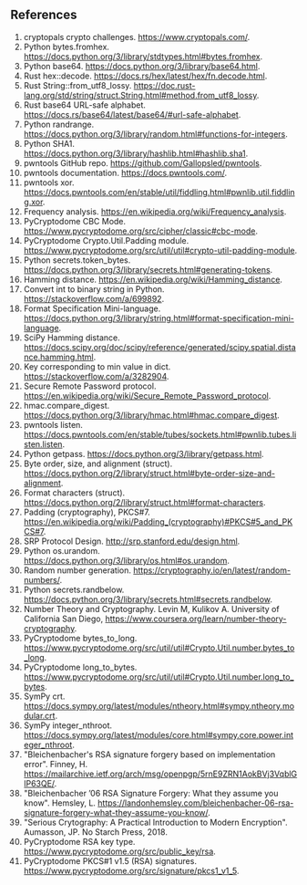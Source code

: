 ## References
1. cryptopals crypto challenges. https://www.cryptopals.com/.
2. Python bytes.fromhex. https://docs.python.org/3/library/stdtypes.html#bytes.fromhex.
2. Python base64. https://docs.python.org/3/library/base64.html.
2. Rust hex::decode. https://docs.rs/hex/latest/hex/fn.decode.html.
2. Rust String::from_utf8_lossy. https://doc.rust-lang.org/std/string/struct.String.html#method.from_utf8_lossy.
2. Rust base64 URL-safe alphabet. https://docs.rs/base64/latest/base64/#url-safe-alphabet.
2. Python randrange. https://docs.python.org/3/library/random.html#functions-for-integers.
2. Python SHA1. https://docs.python.org/3/library/hashlib.html#hashlib.sha1.
2. pwntools GitHub repo. https://github.com/Gallopsled/pwntools.
2. pwntools documentation. https://docs.pwntools.com/.
2. pwntools xor. https://docs.pwntools.com/en/stable/util/fiddling.html#pwnlib.util.fiddling.xor.
2. Frequency analysis. https://en.wikipedia.org/wiki/Frequency_analysis.
2. PyCryptodome CBC Mode. https://www.pycryptodome.org/src/cipher/classic#cbc-mode.
2. PyCryptodome Crypto.Util.Padding module. https://www.pycryptodome.org/src/util/util#crypto-util-padding-module.
2. Python secrets.token_bytes. https://docs.python.org/3/library/secrets.html#generating-tokens.
2. Hamming distance. https://en.wikipedia.org/wiki/Hamming_distance.
2. Convert int to binary string in Python. https://stackoverflow.com/a/699892.
2. Format Specification Mini-language. https://docs.python.org/3/library/string.html#format-specification-mini-language.
2. SciPy Hamming distance. https://docs.scipy.org/doc/scipy/reference/generated/scipy.spatial.distance.hamming.html.
2. Key corresponding to min value in dict. https://stackoverflow.com/a/3282904.
2. Secure Remote Password protocol. https://en.wikipedia.org/wiki/Secure_Remote_Password_protocol.
2. hmac.compare_digest. https://docs.python.org/3/library/hmac.html#hmac.compare_digest.
2. pwntools listen. https://docs.pwntools.com/en/stable/tubes/sockets.html#pwnlib.tubes.listen.listen.
2. Python getpass. https://docs.python.org/3/library/getpass.html.
2. Byte order, size, and alignment (struct). https://docs.python.org/2/library/struct.html#byte-order-size-and-alignment.
2. Format characters (struct). https://docs.python.org/2/library/struct.html#format-characters.
2. Padding (cryptography), PKCS#7. https://en.wikipedia.org/wiki/Padding_(cryptography)#PKCS#5_and_PKCS#7.
2. SRP Protocol Design. http://srp.stanford.edu/design.html.
2. Python os.urandom. https://docs.python.org/3/library/os.html#os.urandom.
2. Random number generation. https://cryptography.io/en/latest/random-numbers/.
2. Python secrets.randbelow. https://docs.python.org/3/library/secrets.html#secrets.randbelow.
2. Number Theory and Cryptography. Levin M, Kulikov A. University of California San Diego, https://www.coursera.org/learn/number-theory-cryptography.
2. PyCryptodome bytes_to_long. https://www.pycryptodome.org/src/util/util#Crypto.Util.number.bytes_to_long.
2. PyCryptodome long_to_bytes. https://www.pycryptodome.org/src/util/util#Crypto.Util.number.long_to_bytes.
2. SymPy crt. https://docs.sympy.org/latest/modules/ntheory.html#sympy.ntheory.modular.crt.
2. SymPy integer_nthroot. https://docs.sympy.org/latest/modules/core.html#sympy.core.power.integer_nthroot.
2. "Bleichenbacher's RSA signature forgery based on implementation error". Finney, H. https://mailarchive.ietf.org/arch/msg/openpgp/5rnE9ZRN1AokBVj3VqblGlP63QE/.
2. "Bleichenbacher ’06 RSA Signature Forgery: What they assume you know". Hemsley, L. https://landonhemsley.com/bleichenbacher-06-rsa-signature-forgery-what-they-assume-you-know/.
2. "Serious Crytography: A Practical Introduction to Modern Encryption". Aumasson, JP. No Starch Press, 2018.
2. PyCryptodome RSA key type. https://www.pycryptodome.org/src/public_key/rsa.
2. PyCryptodome PKCS#1 v1.5 (RSA) signatures. https://www.pycryptodome.org/src/signature/pkcs1_v1_5.
